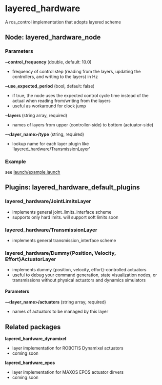 # layered_hardware
A ros_control implementation that adopts layered scheme

## Node: layered_hardware_node
### Parameters
**~control_frequency** (double, default: 10.0)
* frequency of control step (reading from the layers, updating the controllers, and writing to the layers) in Hz

**~use_expected_period** (bool, default: false)
* if true, the node uses the expected control cycle time instead of the actual when reading from/writing from the layers
* useful as workaround for clock jump

**~layers** (string array, required)
* names of layers from upper (controller-side) to bottom (actuator-side)

**~<layer_name>/type** (string, required)
* lookup name for each layer plugin like 'layered_hardware/TransmissionLayer'

### Example
see [launch/example.launch](launch/example.launch)

## Plugins: layered_hardware_default_plugins
### layered_hardware/JointLimitsLayer
* implements general joint_limits_interface scheme
* supports only hard lmits. will support soft limits soon
### layered_hardware/TransmissionLayer
* implements general transmission_interface scheme
### layered_hardware/Dummy{Position, Velocity, Effort}ActuatorLayer
* implements dummy {position, velocity, effort}-controlled actuators
* useful to debug your command generation, state visualization nodes, or transmissions without physical actuators and dynamics simulators
#### Parameters
**~<layer_name>/actuators** (string array, required)
* names of actuators to be managed by this layer

## Related packages
**layered_hardware_dynamixel**
* layer implementation for ROBOTIS Dynamixel actuators
* coming soon

**layered_hardware_epos**
* layer implementation for MAXOS EPOS actuator dirvers
* coming soon